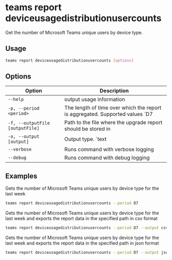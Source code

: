 # teams report deviceusagedistributionusercounts

Get the number of Microsoft Teams unique users by device type. 

## Usage

```sh
teams report deviceusagedistributionusercounts [options]
```

## Options

Option|Description
------|-----------
`--help`|output usage information
`-p, --period <period>`|The length of time over which the report is aggregated. Supported values `D7|D30|D90|D180`
`-f, --outputFile [outputFile]`|Path to the file where the upgrade report should be stored in
`-o, --output [output]`|Output type. `text|json|csv`. Default `text`
`--verbose`|Runs command with verbose logging
`--debug`|Runs command with debug logging

## Examples

Gets the number of Microsoft Teams unique users by device type for the last week

```sh
teams report deviceusagedistributionusercounts --period D7
```
Gets the number of Microsoft Teams unique users by device type for the last week and exports the report data in the specified path in csv format

```sh
teams report deviceusagedistributionusercounts --period D7 --output csv --outputFile 'C:/report.csv'
```
Gets the number of Microsoft Teams unique users by device type for the last week and exports the report data in the specified path in json format

```sh
teams report deviceusagedistributionusercounts --period D7 --output json --outputFile 'C:/report.json'
```